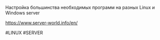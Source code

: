 
Настройка большинства необходимых программ на разных Linux и Windows server

https://www.server-world.info/en/

#LINUX 
#SERVER
